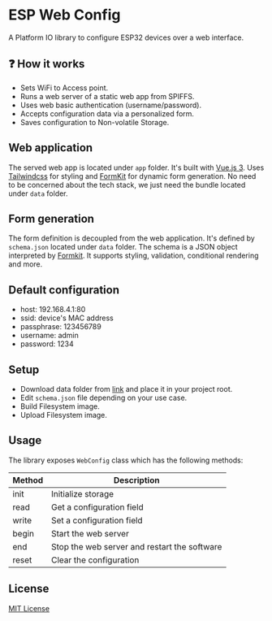 # ESP Web Config

A Platform IO library to configure ESP32 devices over a web interface.

## ❓ How it works

- Sets WiFi to Access point.
- Runs a web server of a static web app from SPIFFS.
- Uses web basic authentication (username/password).
- Accepts configuration data via a personalized form.
- Saves configuration to Non-volatile Storage.

## Web application

The served web app is located under `app` folder.
It's built with [Vue.js 3](https://vuejs.org/). Uses [Tailwindcss](https://tailwindcss.com/) for styling and [FormKit](https://formkit.com/) for dynamic form generation. No need to be concerned about the tech stack, we just need the bundle located under `data` folder.

## Form generation

The form definition is decoupled from the web application. It's defined by `schema.json` located under `data` folder. The schema is a JSON object interpreted by [Formkit](https://formkit.com/essentials/schema). It supports styling, validation, conditional rendering and more.

## Default configuration

- host: 192.168.4.1:80
- ssid: device's MAC address
- passphrase: 123456789
- username: admin
- password: 1234

## Setup

- Download data folder from [link](https://minhaskamal.github.io/DownGit/#/home?url=https://github.com/becem-gharbi/esp-web-config/tree/main/data) and place it in your project root.
- Edit `schema.json` file depending on your use case.
- Build Filesystem image.
- Upload Filesystem image.

## Usage

The library exposes `WebConfig` class which has the following methods:

| Method | Description                                  |
| ------ | -------------------------------------------- |
| init   | Initialize storage                           |
| read   | Get a configuration field                    |
| write  | Set a configuration field                    |
| begin  | Start the web server                         |
| end    | Stop the web server and restart the software |
| reset  | Clear the configuration                      |

## License

[MIT License](./LICENSE)
